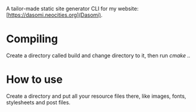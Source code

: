 A tailor-made static site generator CLI for my website: [https://dasomi.neocities.org](Dasomi).

# Compiling

Create a directory called build and change directory to it, then run *cmake ..*

# How to use

Create a directory and put all your resource files there, like images, fonts, stylesheets and post files.
